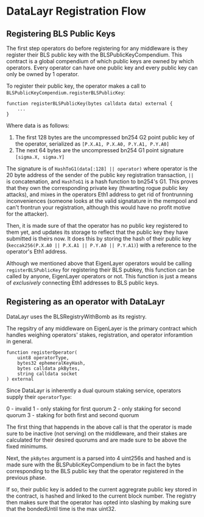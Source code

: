 # DataLayr Registration Flow

<!--add registering as on operator eventually-->

<A name="Registering-BLS-Public-Keys"></A>
## Registering BLS Public Keys

The first step operators do before registering for any middleware is they register their BLS public key with the BLSPublicKeyCompendium. This contract is a global compendium of which public keys are owned by which operators. Every operator can have one public key and every public key can only be owned by 1 operator.

To register their public key, the operator makes a call to `BLSPublicKeyCompendium.registerBLSPublicKey`:

```solidity
function registerBLSPublicKey(bytes calldata data) external {
    ...
}
```

Where data is as follows:

1. The first 128 bytes are the uncompressed bn254 G2 point public key of the operator, serialized as `[P.X.A1, P.X.A0, P.Y.A1, P.Y.A0]`
2. The next 64 bytes are the uncompressed bn254 G1 point signature `[sigma.X, sigma.Y]`

The signature is of `HashToG1(data[:128] || operator)` where operator is the 20 byte address of the sender of the public key registration transaction, `||` is concatenation, and `HashToG1` is a hash function to bn254's G1. This proves that they own the corresponding private key (thwarting rogue public key attacks), and  mixes in the operators Eth1 address to get rid of frontrunning inconveniences (someone looks at the valid signatature in the mempool and can't frontrun your registration, although this would have no profit motive for the attacker).

Then, it is made sure of that the operator has no public key registered to them yet, and updates its storage to reflect that the public key they have submitted is theirs now. It does this by storing the hash of their public key (`keccak256(P.X.A0 || P.X.A1 || P.Y.A0 || P.Y.A1)`) with a reference to the operator's Eth1 address. 

Although we mentioned above that EigenLayer operators would be calling ``registerBLSPublicKey`` for registering their BLS pubkey, this function can be called by anyone, EigenLayer operators or not. This function is just a means of *exclusively* connecting Eth1 addresses to BLS public keys.

## Registering as an operator with DataLayr

DataLayr uses the BLSRegistryWithBomb as its registry.

The regsitry of any middleware on EigenLayer is the primary contract which handles weighing operators' stakes, registration, and operator inforamtion in general. 

```solidity
function registerOperator(
    uint8 operatorType, 
    bytes32 ephemeralKeyHash, 
    bytes calldata pkBytes, 
    string calldata socket
) external
```

Since DataLayr is inherently a dual quroum staking service, operators supply their `operatorType`:

0 - invalid
1 - only staking for first quorum
2 - only staking for second quorum
3 - staking for both first and second quorum

The first thing that happends in the above call is that the operator is made sure to be inactive (not serving) on the middleware, and their stakes are calculated for their desired quorums and are made sure to be above the fixed minimums.

Next, the `pkBytes` argument is a parsed into 4 uint256s and hashed and is made sure with the BLSPublicKeyCompendium to be in fact the bytes corresponding to the BLS public key that the operator registered in the previous phase.

If so, their public key is added to the current aggregrate public key stored in the contract, is hashed and linked to the current block number. The registry then makes sure that the operator has opted into slashing by making sure that the bondedUntil time is the max uint32.
